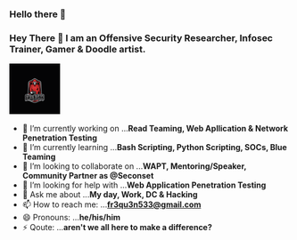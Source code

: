 ### Hello there 👋

<!--
**Pratyaksh06/Pratyaksh06** is a ✨ _special_ ✨ repository because its `README.md` (this file) appears on your GitHub profile.
-->

### Hey There :wave: I am an Offensive Security Researcher, Infosec Trainer, Gamer & Doodle artist.
<img src="https://github.com/Pratyaksh06/PIC/blob/main/black%20bg.png" width="18%"/>

- 🔭 I’m currently working on ...**Read Teaming, Web Apllication & Network Penetration Testing**
- 🌱 I’m currently learning ...**Bash Scripting, Python Scripting, SOCs, Blue Teaming**
- 👯 I’m looking to collaborate on ...**WAPT, Mentoring/Speaker, Community Partner as @Seconset**
- 🤔 I’m looking for help with ...**Web Application Penetration Testing**
- 💬 Ask me about ...**My day, Work, DC & Hacking**
- 📫 How to reach me: ...**fr3qu3n533@gmail.com**
- 😄 Pronouns: ...**he/his/him**
- ⚡ Qoute: ...**aren't we all here to make a difference?**
